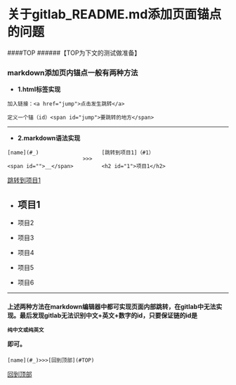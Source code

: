 # 关于gitlab_README.md添加页面锚点的问题

####TOP
######【TOP为下文的测试做准备】

### markdown添加页内锚点一般有两种方法

+ **1.html标签实现**
```
加入链接：<a href="jump">点击发生跳转</a>

定义一个锚（id）<span id="jump">要跳转的地方</span>
```

***

+ **2.markdown语法实现**

```
[name](#_)                    [跳转到项目1]（#1）    
                        >>>
<span id="">__</span>         <h2 id="1">项目1</h2>
```

 [跳转到项目1](#1)

* <h2 id="1">项目1</h2>

* 项目2

* 项目3

* 项目4

* 项目5

* 项目6

*** 

#### 上述两种方法在markdown编辑器中都可实现页面内部跳转，在gitlab中无法实现。最后发现gitlab无法识别中文+英文+数字的id，只要保证链的id是<p color=red>`纯中文或纯英文`</p>即可。

```
[name](#_)>>>[回到顶部](#TOP)
```

[回到顶部](#TOP)
